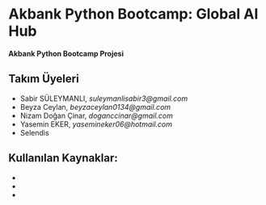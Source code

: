 # Akbank Python Bootcamp: Global AI Hub
**Akbank Python Bootcamp Projesi**

## Takım Üyeleri
- Sabir SÜLEYMANLI,   _suleymanlisabir3@gmail.com_
- Beyza Ceylan,       _beyzaceylan0134@gmail.com_
- Nizam Doğan Çinar,  _doganccinar@gmail.com_
- Yasemin EKER, _yasemineker06@hotmail.com_
- Selendis

Kullanılan Kaynaklar:
-
-
-
-
